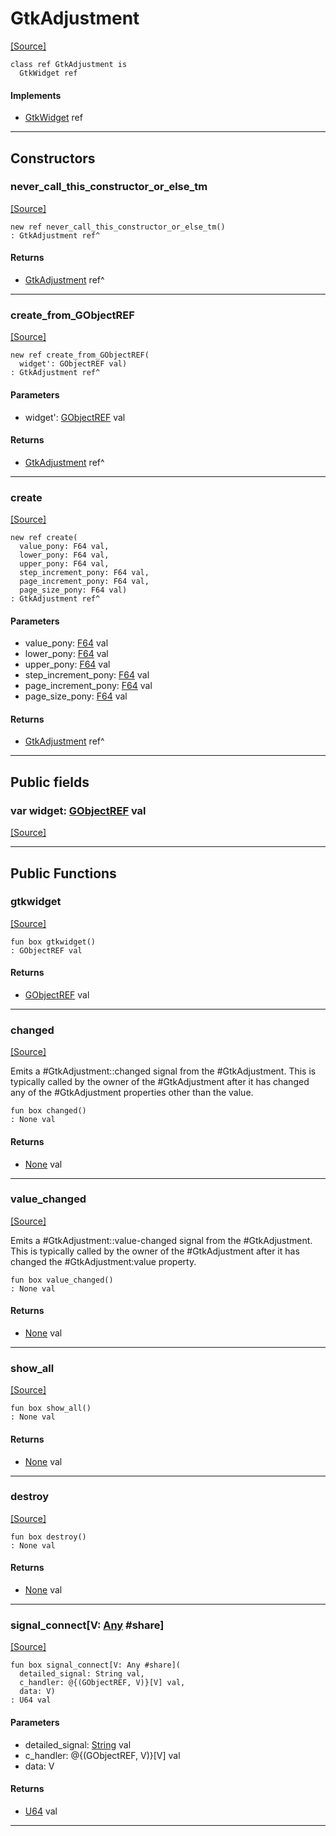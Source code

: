 # GtkAdjustment
<span class="source-link">[[Source]](src/gtk3/GtkAdjustment.md#L6)</span>
```pony
class ref GtkAdjustment is
  GtkWidget ref
```

#### Implements

* [GtkWidget](gtk3-GtkWidget.md) ref

---

## Constructors

### never_call_this_constructor_or_else_tm
<span class="source-link">[[Source]](src/gtk3/GtkAdjustment.md#L10)</span>


```pony
new ref never_call_this_constructor_or_else_tm()
: GtkAdjustment ref^
```

#### Returns

* [GtkAdjustment](gtk3-GtkAdjustment.md) ref^

---

### create_from_GObjectREF
<span class="source-link">[[Source]](src/gtk3/GtkAdjustment.md#L13)</span>


```pony
new ref create_from_GObjectREF(
  widget': GObjectREF val)
: GtkAdjustment ref^
```
#### Parameters

*   widget': [GObjectREF](gtk3-..-gobject-GObjectREF.md) val

#### Returns

* [GtkAdjustment](gtk3-GtkAdjustment.md) ref^

---

### create
<span class="source-link">[[Source]](src/gtk3/GtkAdjustment.md#L17)</span>


```pony
new ref create(
  value_pony: F64 val,
  lower_pony: F64 val,
  upper_pony: F64 val,
  step_increment_pony: F64 val,
  page_increment_pony: F64 val,
  page_size_pony: F64 val)
: GtkAdjustment ref^
```
#### Parameters

*   value_pony: [F64](builtin-F64.md) val
*   lower_pony: [F64](builtin-F64.md) val
*   upper_pony: [F64](builtin-F64.md) val
*   step_increment_pony: [F64](builtin-F64.md) val
*   page_increment_pony: [F64](builtin-F64.md) val
*   page_size_pony: [F64](builtin-F64.md) val

#### Returns

* [GtkAdjustment](gtk3-GtkAdjustment.md) ref^

---

## Public fields

### var widget: [GObjectREF](gtk3-..-gobject-GObjectREF.md) val
<span class="source-link">[[Source]](src/gtk3/GtkAdjustment.md#L7)</span>



---

## Public Functions

### gtkwidget
<span class="source-link">[[Source]](src/gtk3/GtkAdjustment.md#L9)</span>


```pony
fun box gtkwidget()
: GObjectREF val
```

#### Returns

* [GObjectREF](gtk3-..-gobject-GObjectREF.md) val

---

### changed
<span class="source-link">[[Source]](src/gtk3/GtkAdjustment.md#L21)</span>


Emits a #GtkAdjustment::changed signal from the #GtkAdjustment.
This is typically called by the owner of the #GtkAdjustment after it has
changed any of the #GtkAdjustment properties other than the value.


```pony
fun box changed()
: None val
```

#### Returns

* [None](builtin-None.md) val

---

### value_changed
<span class="source-link">[[Source]](src/gtk3/GtkAdjustment.md#L116)</span>


Emits a #GtkAdjustment::value-changed signal from the #GtkAdjustment.
This is typically called by the owner of the #GtkAdjustment after it has
changed the #GtkAdjustment:value property.


```pony
fun box value_changed()
: None val
```

#### Returns

* [None](builtin-None.md) val

---

### show_all
<span class="source-link">[[Source]](src/gtk3/GtkWidget.md#L4)</span>


```pony
fun box show_all()
: None val
```

#### Returns

* [None](builtin-None.md) val

---

### destroy
<span class="source-link">[[Source]](src/gtk3/GtkWidget.md#L7)</span>


```pony
fun box destroy()
: None val
```

#### Returns

* [None](builtin-None.md) val

---

### signal_connect\[V: [Any](builtin-Any.md) #share\]
<span class="source-link">[[Source]](src/gtk3/GtkWidget.md#L10)</span>


```pony
fun box signal_connect[V: Any #share](
  detailed_signal: String val,
  c_handler: @{(GObjectREF, V)}[V] val,
  data: V)
: U64 val
```
#### Parameters

*   detailed_signal: [String](builtin-String.md) val
*   c_handler: @{(GObjectREF, V)}[V] val
*   data: V

#### Returns

* [U64](builtin-U64.md) val

---

